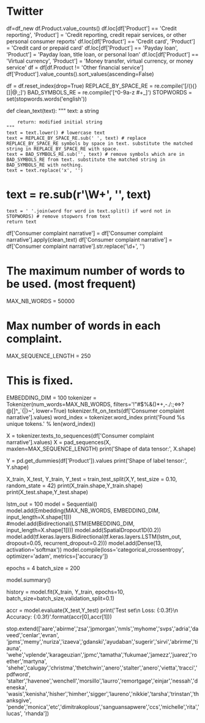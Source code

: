 # Twitter
df=df_new
df.Product.value_counts()
df.loc[df['Product'] == 'Credit reporting', 'Product'] = 'Credit reporting, credit repair services, or other personal consumer reports'
df.loc[df['Product'] == 'Credit card', 'Product'] = 'Credit card or prepaid card'
df.loc[df['Product'] == 'Payday loan', 'Product'] = 'Payday loan, title loan, or personal loan'
df.loc[df['Product'] == 'Virtual currency', 'Product'] = 'Money transfer, virtual currency, or money service'
df = df[df.Product != 'Other financial service']
df['Product'].value_counts().sort_values(ascending=False)

df = df.reset_index(drop=True)
REPLACE_BY_SPACE_RE = re.compile('[/(){}\[\]\|@,;]')
BAD_SYMBOLS_RE = re.compile('[^0-9a-z #+_]')
STOPWORDS = set(stopwords.words('english'))

def clean_text(text):
    """
        text: a string
        
        return: modified initial string
    """
    text = text.lower() # lowercase text
    text = REPLACE_BY_SPACE_RE.sub(' ', text) # replace REPLACE_BY_SPACE_RE symbols by space in text. substitute the matched string in REPLACE_BY_SPACE_RE with space.
    text = BAD_SYMBOLS_RE.sub('', text) # remove symbols which are in BAD_SYMBOLS_RE from text. substitute the matched string in BAD_SYMBOLS_RE with nothing. 
    text = text.replace('x', '')
#    text = re.sub(r'\W+', '', text)
    text = ' '.join(word for word in text.split() if word not in STOPWORDS) # remove stopwors from text
    return text
df['Consumer complaint narrative'] = df['Consumer complaint narrative'].apply(clean_text)
df['Consumer complaint narrative'] = df['Consumer complaint narrative'].str.replace('\d+', '')


# The maximum number of words to be used. (most frequent)
MAX_NB_WORDS = 50000
# Max number of words in each complaint.
MAX_SEQUENCE_LENGTH = 250
# This is fixed.
EMBEDDING_DIM = 100
tokenizer = Tokenizer(num_words=MAX_NB_WORDS, filters='!"#$%&()*+,-./:;<=>?@[\]^_`{|}~', lower=True)
tokenizer.fit_on_texts(df['Consumer complaint narrative'].values)
word_index = tokenizer.word_index
print('Found %s unique tokens.' % len(word_index))


X = tokenizer.texts_to_sequences(df['Consumer complaint narrative'].values)
X = pad_sequences(X, maxlen=MAX_SEQUENCE_LENGTH)
print('Shape of data tensor:', X.shape)


Y = pd.get_dummies(df['Product']).values
print('Shape of label tensor:', Y.shape)


X_train, X_test, Y_train, Y_test = train_test_split(X,Y, test_size = 0.10, random_state = 42)
print(X_train.shape,Y_train.shape)
print(X_test.shape,Y_test.shape)



lstm_out = 100
model = Sequential()
model.add(Embedding(MAX_NB_WORDS, EMBEDDING_DIM, input_length=X.shape[1]))
#model.add(Bidirectional(LSTM(EMBEDDING_DIM, input_length=X.shape[1])))
model.add(SpatialDropout1D(0.2))
model.add(tf.keras.layers.Bidirectional(tf.keras.layers.LSTM(lstm_out, dropout=0.05, recurrent_dropout=0.2)))
model.add(Dense(13, activation='softmax'))
model.compile(loss='categorical_crossentropy', optimizer='adam', metrics=['accuracy'])

epochs = 4
batch_size = 200









model.summary()


history = model.fit(X_train, Y_train, epochs=10, batch_size=batch_size,validation_split=0.1)

accr = model.evaluate(X_test,Y_test)
print('Test set\n  Loss: {:0.3f}\n  Accuracy: {:0.3f}'.format(accr[0],accr[1]))







stop.extend(['aare','abirme','zsa','jpmorgan','nmls','myhome','svps','adria','daveed','cenlar','evran',
             'jpms','memy','nuriza','izaeva','gdanski','ayudaban','sugerir','sirvi','abrirme','tiauna',
             'wehe','vplende','karageuzian','jpmc','tamatha','fukumae','jamezz','juarez','roether','martyna',
             'shehe','calugay','christma','thetchwin','anero','stalter','anero','vietta','tracci','pdfword',
             'stalter','havenee','wenchell','morsillo','laurro','remortgage','einjar','nessah','deneska',
             'wasis','kenisha','hisher','himher','sigger','laureno','nikkie','tarsha','trinstan','thanksgive',
             'pende','monica','etc','dimitrakoplous','sanguansapwere','ccs','michelle','rita','lucas',
             'rhanda'])
